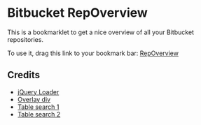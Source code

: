 Bitbucket RepOverview
=====================

This is a bookmarklet to get a nice overview of all your Bitbucket repositories.

To use it, drag this link to your bookmark bar: <a href="javascript:(function(){ var script=document.createElement('script'); script.src = encodeURI('http://designfankhauser.ch/bitbucket_repoverview/bitbucket_repoverview.js?v='+Math.random()); document.body.appendChild(script); })();">RepOverview</a>

## Credits
- [jQuery Loader](http://coding.smashingmagazine.com/2010/05/23/make-your-own-bookmarklets-with-jquery/)
- [Overlay div](http://css-tricks.com/snippets/jquery/append-site-overlay-div/)
- [Table search 1](http://www.willstrohl.com/Blog/PostId/468/Using-jQuery-to-Search-an-HTML-Table)
- [Table search 2](https://gist.github.com/jakebresnehan/2288330)
